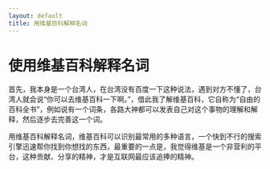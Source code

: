```yaml
---
layout: default
title: 用维基百科解释名词
---
```


# 使用维基百科解释名词

首先，我本身是一个台湾人，在台湾没有百度一下这种说法，遇到对方不懂了，台湾人就会说“你可以去维基百科一下啊。”，借此我了解维基百科，它自称为“自由的百科全书”，例如说有一个词条，各路大神都可以发表自己对这个事物的理解和解释，然后逐步去完善这一个词。

用维基百科解释名词，维基百科可以识别最常用的多种语言，一个快到不行的搜索引擎迅速帮你找到你想找的东西，最重要的一点是，我觉得维基是一个非营利的平台，这种贡献、分享的精神，才是互联网最应该追捧的精神。
